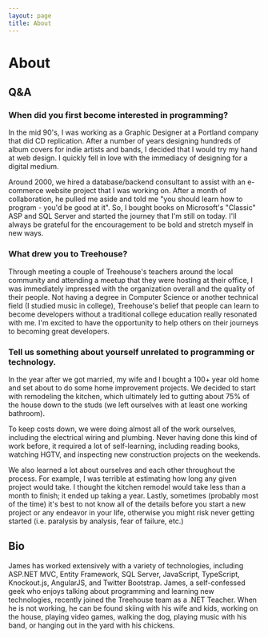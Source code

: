 ```yaml
---
layout: page
title: About
---
```


# About

## Q&A

### When did you first become interested in programming?

In the mid 90's, I was working as a Graphic Designer at a Portland company that did CD replication. After a number of years designing hundreds of album covers for indie artists and bands, I decided that I would try my hand at web design. I quickly fell in love with the immediacy of designing for a digital medium.

Around 2000, we hired a database/backend consultant to assist with an e-commerce website project that I was working on. After a month of collaboration, he pulled me aside and told me "you should learn how to program - you'd be good at it". So, I bought books on Microsoft's "Classic" ASP and SQL Server and started the journey that I'm still on today. I'll always be grateful for the encouragement to be bold and stretch myself in new ways.

### What drew you to Treehouse?

Through meeting a couple of Treehouse's teachers around the local community and attending a meetup that they were hosting at their office, I was immediately impressed with the organization overall and the quality of their people. Not having a degree in Computer Science or another technical field (I studied music in college), Treehouse's belief that people can learn to become developers without a traditional college education really resonated with me. I'm excited to have the opportunity to help others on their journeys to becoming great developers.

### Tell us something about yourself unrelated to programming or technology.

In the year after we got married, my wife and I bought a 100+ year old home and set about to do some home improvement projects. We decided to start with remodeling the kitchen, which ultimately led to gutting about 75% of the house down to the studs (we left ourselves with at least one working bathroom).

To keep costs down, we were doing almost all of the work ourselves, including the electrical wiring and plumbing. Never having done this kind of work before, it required a lot of self-learning, including reading books, watching HGTV, and inspecting new construction projects on the weekends.

We also learned a lot about ourselves and each other throughout the process. For example, I was terrible at estimating how long any given project would take. I thought the kitchen remodel would take less than a month to finish; it ended up taking a year. Lastly, sometimes (probably most of the time) it's best to not know all of the details before you start a new project or any endeavor in your life, otherwise you might risk never getting started (i.e. paralysis by analysis, fear of failure, etc.)

## Bio

James has worked extensively with a variety of technologies, including ASP.NET MVC, Entity Framework, SQL Server, JavaScript, TypeScript, Knockout.js, AngularJS, and Twitter Bootstrap. James, a self-confessed geek who enjoys talking about programming and learning new technologies, recently joined the Treehouse team as a .NET Teacher. When he is not working, he can be found skiing with his wife and kids, working on the house, playing video games, walking the dog, playing music with his band, or hanging out in the yard with his chickens.
